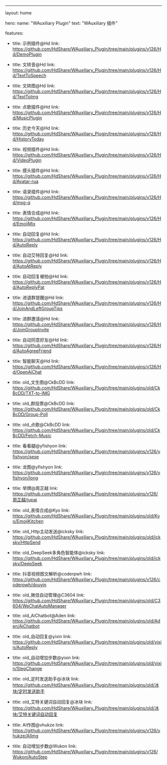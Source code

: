 ---
layout: home

hero:
  name: "WAuxiliary Plugin"
  text: "WAuxiliary 插件"

features:
  - title: 示例插件@Hd
    link: https://github.com/HdShare/WAuxiliary_Plugin/tree/main/plugins/v126/Hd/DemoPlugin

  - title: 文转音@Hd
    link: https://github.com/HdShare/WAuxiliary_Plugin/tree/main/plugins/v126/Hd/TextToSpeech

  - title: 文转图@Hd
    link: https://github.com/HdShare/WAuxiliary_Plugin/tree/main/plugins/v126/Hd/TextToImg

  - title: 点歌插件@Hd
    link: https://github.com/HdShare/WAuxiliary_Plugin/tree/main/plugins/v126/Hd/MusicPlugin

  - title: 历史今天@Hd
    link: https://github.com/HdShare/WAuxiliary_Plugin/tree/main/plugins/v126/Hd/HistoryToday

  - title: 视频插件@Hd
    link: https://github.com/HdShare/WAuxiliary_Plugin/tree/main/plugins/v126/Hd/VideoPlugin

  - title: 摸头插件@Hd
    link: https://github.com/HdShare/WAuxiliary_Plugin/tree/main/plugins/v126/Hd/Avatar-rua

  - title: 语录插件@Hd
    link: https://github.com/HdShare/WAuxiliary_Plugin/tree/main/plugins/v126/Hd/msg-q

  - title: 表情合成@Hd
    link: https://github.com/HdShare/WAuxiliary_Plugin/tree/main/plugins/v126/Hd/EmojiMix

  - title: 自动回复@Hd
    link: https://github.com/HdShare/WAuxiliary_Plugin/tree/main/plugins/v126/Hd/AutoReply

  - title: 自动艾特回复@Hd
    link: https://github.com/HdShare/WAuxiliary_Plugin/tree/main/plugins/v126/Hd/AutoAtReply

  - title: 自动回复被拍@Hd
    link: https://github.com/HdShare/WAuxiliary_Plugin/tree/main/plugins/v126/Hd/AutoReplyPat

  - title: 进退群提醒@Hd
    link: https://github.com/HdShare/WAuxiliary_Plugin/tree/main/plugins/v126/Hd/JoinAndLeftGroupTips

  - title: 进群邀请@Hd
    link: https://github.com/HdShare/WAuxiliary_Plugin/tree/main/plugins/v126/Hd/JoinGroupInvite

  - title: 自动同意好友@Hd
    link: https://github.com/HdShare/WAuxiliary_Plugin/tree/main/plugins/v126/Hd/AutoAgreeFriend

  - title: 智能聊天@Hd
    link: https://github.com/HdShare/WAuxiliary_Plugin/tree/main/plugins/v126/Hd/OpenAiChat

  - title: old_文生图@CkBcDD
    link: https://github.com/HdShare/WAuxiliary_Plugin/tree/main/plugins/old/CkBcDD/TXT-to-IMG

  - title: old_群投票@CkBcDD
    link: https://github.com/HdShare/WAuxiliary_Plugin/tree/main/plugins/old/CkBcDD/Group-Poll

  - title: old_点歌@CkBcDD
    link: https://github.com/HdShare/WAuxiliary_Plugin/tree/main/plugins/old/CkBcDD/Fetch-Music

  - title: 看看腿@yfishyon
    link: https://github.com/HdShare/WAuxiliary_Plugin/tree/main/plugins/v126/yfishyon/sese

  - title: 龙图@yfishyon
    link: https://github.com/HdShare/WAuxiliary_Plugin/tree/main/plugins/v126/yfishyon/long

  - title: 举牌@周芷越
    link: https://github.com/HdShare/WAuxiliary_Plugin/tree/main/plugins/v126/周芷越/jupai

  - title: old_表情合成@Kyo
    link: https://github.com/HdShare/WAuxiliary_Plugin/tree/main/plugins/old/Kyo/EmojiKitchen

  - title: old_Http主动发送@icksky
    link: https://github.com/HdShare/WAuxiliary_Plugin/tree/main/plugins/old/icksky/HttpSend

  - title: old_DeepSeek多角色智能体@icksky
    link: https://github.com/HdShare/WAuxiliary_Plugin/tree/main/plugins/old/icksky/DeepSeek

  - title: 抖音视频图文解析@coderpwh
    link: https://github.com/HdShare/WAuxiliary_Plugin/tree/main/plugins/v126/coderpwh/douyin

  - title: old_微信自动管理@C3604
    link: https://github.com/HdShare/WAuxiliary_Plugin/tree/main/plugins/old/C3604/WeChatAutoManager

  - title: old_AiChatbot@Aden
    link: https://github.com/HdShare/WAuxiliary_Plugin/tree/main/plugins/old/Aden/AiChatbot

  - title: old_自动回复@yixin
    link: https://github.com/HdShare/WAuxiliary_Plugin/tree/main/plugins/old/yixin/AutoReply

  - title: old_自动增加步数@yixin
    link: https://github.com/HdShare/WAuxiliary_Plugin/tree/main/plugins/old/yixin/StepChange

  - title: old_定时发送助手@冰块
    link: https://github.com/HdShare/WAuxiliary_Plugin/tree/main/plugins/old/冰块/定时发送助手

  - title: old_艾特关键词自动回复@冰块
    link: https://github.com/HdShare/WAuxiliary_Plugin/tree/main/plugins/old/冰块/艾特关键词自动回复

  - title: AI作图@vhukze
    link: https://github.com/HdShare/WAuxiliary_Plugin/tree/main/plugins/v126/vhukze/AIImg

  - title: 自动增加步数@Wukon
    link: https://github.com/HdShare/WAuxiliary_Plugin/tree/main/plugins/v126/Wukon/AutoStep
